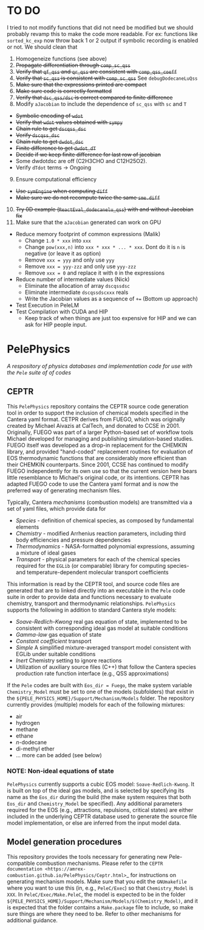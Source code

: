 # TO DO
I tried to not modify functions that did not need be modified but we should probably revamp this to make the code more readable. For ex: functions like `sorted_kc_exp` now throw back 1 or 2 output if symbolic recording is enabled or not. We should clean that

1. Homogeneize functions (see above)
2. ~~Propagate differentiation through `comp_sc_qss`~~
3. ~~Verify that `qf_qss` and `qr_qss` are consistent with `comp_qss_coeff`~~
4. ~~Verify that `sc_qss` is consistent with `comp_sc_qss`~~ See `debugDodecaneLuQss`
5. ~~Make sure that the expressions printed are compact~~
6. ~~Make sure code is correctly formatted~~
7. ~~Verify that `dsc_qss/dsc` is correct compared to finite difference~~
8. Modify `aJacobian` to include the dependence of `sc_qss` with `sc` and `T`
  - ~~Symbolic encoding of `wdot`~~
  - ~~Verify that `wdot` values obtained with `sympy`~~
  - ~~Chain rule to get `dscqss_dsc`~~
  - ~~Verify `dscqss_dsc`~~
  - ~~Chain rule to get `dwdot_dsc`~~
  - ~~Finite difference to get `dwdot_dT`~~
  - ~~Decide if we keep finite difference for last row of jacobian~~
  - Some dwdotdsc are off (C2H3CHO and C12H25O2).
  - Verify `dTdot` terms -> Ongoing
9. Ensure computational efficiency
  - ~~Use `symEngine` when computing `diff`~~
  - ~~Make sure we do not recompute twice the same `sme.diff`~~
10. ~~Try 0D example (`ReactEval_dodecanelu_qss`) with and without Jacobian fix~~
11. Make sure that the `aJacobian` generated can work on GPU
  - Reduce memory footprint of common expressions (Malik)
    - Change `1.0 * xxx` into `xxx`
    - Change `pow(xxx,n)` into `xxx * xxx * ... * xxx`. Dont do it is `n` is negative (or leave it as option)
    - Remove `xxx = yyy` and only use `yyy`
    - Remove `xxx = yyy-zzz` and only use `yyy-zzz`
    - Remove `xxx = 0` and replace it with `0` in the expressions
  - Reduce number of intermediate values (Nick)
    - Eliminate the allocation of array `dscqssdsc`
    - Eliminate intermediate `dscqssdscxxx` reals
    - Write the Jacobian values as a sequence of `+=` (Bottom up approach)
  - Test Execution in PeleLM
  - Test Compilation with CUDA and HIP
    - Keep track of when things are just too expensive for HIP and we can ask for HIP people input.

# PelePhysics
*A respository of physics databases and implementation code for use with the `Pele` suite of of codes*

## CEPTR

This `PelePhysics` repository contains the CEPTR source code generation tool in order to support the inclusion of chemical models specified in the Cantera yaml format. CETPR derives from FUEGO, which was originally created by Michael Aivazis at CalTech, and donated to CCSE in 2001.  Originally, FUEGO was part of a larger Python-based set of workflow tools Michael developed for managing and publishing simulation-based studies.  FUEGO itself was developed as a drop-in replacement for the CHEMKIN library, and provided "hand-coded" replacement routines for evaluation of EOS thermodynamic functions that are considerably more efficient than their CHEMKIN counterparts.  Since 2001, CCSE has continued to modify FUEGO independently for its own use so that the current version here bears little resemblance to Michael's original code, or its intentions. CEPTR has adapted FUEGO code to use the Cantera yaml format and is now the preferred way of generating mechanism files.

Typically, Cantera *mechanisms* (combustion models) are transmitted via a set of yaml files, which provide data for
* *Species* - definition of chemical species, as composed by fundamental elements
* *Chemistry* - modified Arrhenius reaction parameters, including third body efficiencies and pressure dependencies
* *Thermodynamics* - NASA-formatted polynomial expressions, assuming a mixture of ideal gases
* *Transport* - physical parameters for each of the chemical species required for the `EGLib` (or comparable) library for computing species- and temperature-dependent molecular transport coefficients

This information is read by the CEPTR tool, and source code files are generated that are to linked directly into an executable in the `Pele` code suite in order to provide data and functions necessary to evaluate chemistry, transport and thermodynamic relationships. `PelePhysics` supports the following in addition to standard Cantera style models:
* *Soave-Redlich-Kwong* real gas equation of state, implemented to be consistent with corresponding ideal gas model at suitable conditions
* *Gamma-law* gas equation of state
* *Constant coefficient* transport
* *Simple* A simplified mixture-averaged transport model consistent with EGLib under suitable conditions
* *Inert* Chemistry setting to ignore reactions
* Utilization of auxiliary source files (C++) that follow the Cantera species production rate function interface (e.g., QSS approximations)

If the `Pele` codes are built with `Eos_dir = Fuego`, the make system variable `Chemistry_Model` must be set to one of the models (subfolders) that exist in the `${PELE_PHYSICS_HOME}/Support/Mechanism/Models` folder. The repository currently provides (multiple) models for each of the following mixtures:
* air
* hydrogen
* methane
* ethane
* *n*-dodecane
* di-methyl ether
* ... more can be added (see below)


### NOTE: Non-ideal equations of state

`PelePhysics` currently supports a cubic EOS model: `Soave-Redlich-Kwong`.  It is built on top of the ideal gas models, and is selected by specifying its name as the `Eos_dir` during the build (the make system requires that both `Eos_dir` and `Chemistry_Model` be specified).  Any additional parameters required for the EOS (e.g., attractions, repulsions, critical states) are either included in the underlying CEPTR database used to generate the source file model implementation, or else are inferred from the input model data.

## Model generation procedures
This repository provides the tools necessary for generating new Pele-compatible combustion mechanisms. Please refer to the `CEPTR documentation <https://amrex-combustion.github.io/PelePhysics/Ceptr.html>`_ for instructions on generating mechanism models. Make sure that you edit the `GNUmakefile` where you want to use this (in, e.g., `PeleC/Exec`) so that `Chemistry_Model` is `XXX`.  In `PeleC/Exec/Make.PeleC`, the model is expected to be in the folder `${PELE_PHYSICS_HOME}/Support/Mechanism/Models/$(Chemistry_Model)`, and it is expected that the folder contains a `Make.package` file to include, so make sure things are where they need to be. Refer to other mechanisms for additional guidance.
